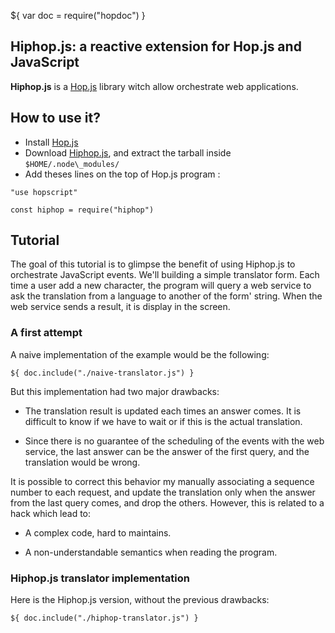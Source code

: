 ${ var doc = require("hopdoc") }

Hiphop.js: a reactive extension for Hop.js and JavaScript
---------------------------------------------------------

__Hiphop.js__ is a [Hop.js](http://hop-dev.inria.fr) library witch
allow orchestrate web applications.

## How to use it?

* Install [Hop.js](http://hop-dev.inria.fr)
* Download [Hiphop.js](https://www-sop.inria.fr/members/Colin.Vidal/hiphop/hiphopjs-0.0.1.tar.gz), and extract the tarball inside
`$HOME/.node\_modules/`
* Add theses lines on the top of Hop.js program :
```hopscript
"use hopscript"

const hiphop = require("hiphop")
```

<!-- ## Hello world example -->

<!-- ```hopscript -->
<!-- var prg = -->
<!--   <hiphop.Module> -->
<!--     <hiphop.InputSignal name="IN"/> -->
<!--     <hiphop.OutputSignal name="OUT"/> -->
<!--     <hiphop.Loop> -->
<!--       <hiphop.Present signal="IN"> -->
<!--         <hiphop.Emit signal="OUT"/> -->
<!--       </hiphop.Present> -->
<!--       <hiphop.Pause/> -->
<!--     </hiphop.Loop> -->
<!--   </hiphop.Module>; -->

<!-- var machine = new hiphop.ReactiveMachine(prg, "Hello, world!"); -->

<!-- machine.addEventListener("OUT", function(evt) { -->
<!-- 	alert(evt.signalName + "emitted!"); -->
<!-- }); -->
<!-- machine.input("IN"); -->
<!-- machine.react(); -->
<!-- ``` -->

## Tutorial

The goal of this tutorial is to glimpse the benefit of using Hiphop.js
to orchestrate JavaScript events. We'll building a simple translator
form. Each time a user add a new character, the program will query a
web service to ask the translation from a language to another of the
form' string. When the web service sends a result, it is display in
the screen.

### A first attempt

A naive implementation of the example would be the following:

```hopscript
${ doc.include("./naive-translator.js") }
```

But this implementation had two major drawbacks:

* The translation result is updated each times an answer comes. It is
  difficult to know if we have to wait or if this is the actual
  translation.

* Since there is no guarantee of the scheduling of the events with the
  web service, the last answer can be the answer of the first query,
  and the translation would be wrong.

It is possible to correct this behavior my manually associating a
sequence number to each request, and update the translation only when
the answer from the last query comes, and drop the others. However,
this is related to a hack which lead to:

* A complex code, hard to maintains.

* A non-understandable semantics when reading the program.

### Hiphop.js translator implementation

Here is the Hiphop.js version, without the previous drawbacks:


```hopscript
${ doc.include("./hiphop-translator.js") }
```
